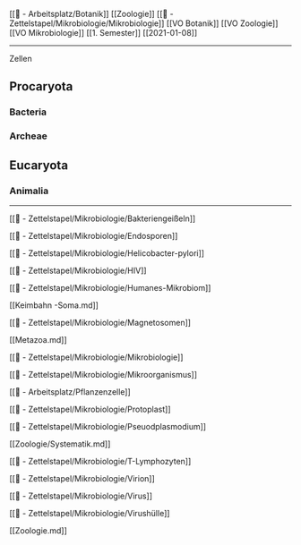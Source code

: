 [[📝 - Arbeitsplatz/Botanik]] [[Zoologie]] [[📄 - Zettelstapel/Mikrobiologie/Mikrobiologie]] [[VO Botanik]] [[VO Zoologie]] [[VO Mikrobiologie]] [[1. Semester]] [[2021-01-08]]

---

Zellen

## Procaryota

### Bacteria

### Archeae

## Eucaryota

### Animalia



---

[[📄 - Zettelstapel/Mikrobiologie/Bakteriengeißeln]]

[[📄 - Zettelstapel/Mikrobiologie/Endosporen]]

[[📄 - Zettelstapel/Mikrobiologie/Helicobacter-pylori]]

[[📄 - Zettelstapel/Mikrobiologie/HIV]]

[[📄 - Zettelstapel/Mikrobiologie/Humanes-Mikrobiom]]

[[Keimbahn -Soma.md]]

[[📄 - Zettelstapel/Mikrobiologie/Magnetosomen]]

[[Metazoa.md]]

[[📄 - Zettelstapel/Mikrobiologie/Mikrobiologie]]

[[📄 - Zettelstapel/Mikrobiologie/Mikroorganismus]]

[[📝 - Arbeitsplatz/Pflanzenzelle]]

[[📄 - Zettelstapel/Mikrobiologie/Protoplast]]

[[📄 - Zettelstapel/Mikrobiologie/Pseuodplasmodium]]

[[Zoologie/Systematik.md]]

[[📄 - Zettelstapel/Mikrobiologie/T-Lymphozyten]]

[[📄 - Zettelstapel/Mikrobiologie/Virion]]

[[📄 - Zettelstapel/Mikrobiologie/Virus]]

[[📄 - Zettelstapel/Mikrobiologie/Virushülle]]

[[Zoologie.md]]